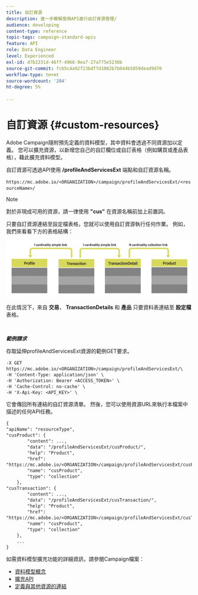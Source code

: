 ```yaml
---
title: 自訂資源
description: 進一步瞭解使用API進行自訂資源管理/
audience: developing
content-type: reference
topic-tags: campaign-standard-apis
feature: API
role: Data Engineer
level: Experienced
exl-id: d7b2231d-46ff-4966-9ea7-27a775e5236b
source-git-commit: fcb5c4a92f23bdffd1082b7b044b5859dead9d70
workflow-type: tm+mt
source-wordcount: '204'
ht-degree: 5%

---
```


# 自訂資源 {#custom-resources}

Adobe Campaign隨附預先定義的資料模型，其中資料會透過不同資源加以定義。 您可以擴充資源，以新增您自己的自訂欄位或自訂表格（例如購買或產品表格），藉此擴充資料模型。

自訂資源可透過API使用 **/profileAndServicesExt** 端點和自訂資源名稱。

`https://mc.adobe.io/<ORGANIZATION>/campaign/profileAndServicesExt/<resourceName>/`

>[!NOTE]
>
>對於非現成可用的資源，請一律使用 <b>&quot;cus&quot;</b> 在資源名稱前加上前置詞。

只要自訂資源連結至設定檔表格，您就可以使用自訂資源執行任何作業。 例如，我們來看看下方的表格結構：

![替代文字](assets/cusresources.png)

在此情況下，來自 **交易**， **TransactionDetails** 和 **產品** 只要資料表連結至 **設定檔** 表格。

<br/>

***範例請求***

存取延伸profileAndServicesExt資源的範例GET要求。

```
-X GET https://mc.adobe.io/<ORGANIZATION>/campaign/profileAndServicesExt/\
-H 'Content-Type: application/json' \
-H 'Authorization: Bearer <ACCESS_TOKEN>' \
-H 'Cache-Control: no-cache' \
-H 'X-Api-Key: <API_KEY>' \
```

它會傳回所有連結的自訂資源清單。 然後，您可以使用資源URL來執行本檔案中描述的任何API任務。

```
{
"apiName": "resourceType",
"cusProduct": {
        "content": ...,
        "data": "/profileAndServicesExt/cusProduct/",
        "help": "Product",
        "href": "https://mc.adobe.io/<ORGANIZATION>/campaign/profileAndServicesExt/cusProduct/metadata",
        "name": "cusProduct",
        "type": "collection"
    },
"cusTransaction": {
        "content": ...,
        "data": "/profileAndServicesExt/cusTransaction/",
        "help": "Product",
        "href": "https://mc.adobe.io/<ORGANIZATION>/campaign/profileAndServicesExt/cusTransaction/metadata",
        "name": "cusProduct",
        "type": "collection"
    },
    ...
}
```

如需資料模型擴充功能的詳細資訊，請參閱Campaign檔案：

* [資料模型概念](../../developing/using/data-model-concepts.md)
* [擴充API](../../developing/using/about-extending-the-api.md)
* [定義與其他資源的連結](https://helpx.adobe.com/campaign/standard/developing/using/configuring-the-resource-s-data-structure.html#defining-links-with-other-resources)
